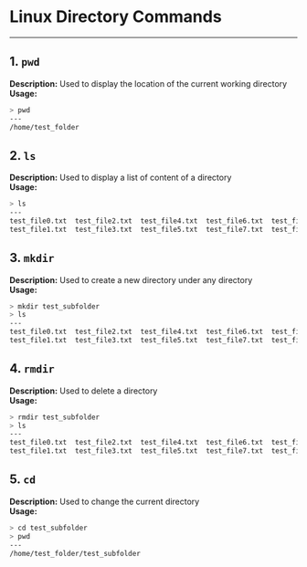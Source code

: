 # Linux Directory Commands
---

## 1. `pwd`
**Description:** Used to display the location of the current working directory \
**Usage:**
```bash
> pwd
---
/home/test_folder
```

## 2. `ls`
**Description:** Used to display a list of content of a directory \
**Usage:**
```bash
> ls
---
test_file0.txt  test_file2.txt  test_file4.txt  test_file6.txt  test_file8.txt
test_file1.txt  test_file3.txt  test_file5.txt  test_file7.txt  test_file9.txt
```

## 3. `mkdir`
**Description:** Used to create a new directory under any directory \
**Usage:**
```bash
> mkdir test_subfolder
> ls
---
test_file0.txt  test_file2.txt  test_file4.txt  test_file6.txt  test_file8.txt  **test_subfolder**
test_file1.txt  test_file3.txt  test_file5.txt  test_file7.txt  test_file9.txt
```

## 4. `rmdir`
**Description:** Used to delete a directory \
**Usage:**
```bash
> rmdir test_subfolder
> ls
---
test_file0.txt  test_file2.txt  test_file4.txt  test_file6.txt  test_file8.txt
test_file1.txt  test_file3.txt  test_file5.txt  test_file7.txt  test_file9.txt
```

## 5. `cd`
**Description:** Used to change the current directory \
**Usage:**
```bash
> cd test_subfolder
> pwd
---
/home/test_folder/test_subfolder
```
